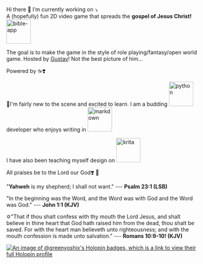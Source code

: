 Hi there 👋
I’m currently working on ⤵  
A (hopefully) fun 2D video game that spreads the **gospel of Jesus Christ!** <img width="64" height="64" src="https://img.icons8.com/nolan/64/bible-app.png" alt="bible-app"/>

The goal is to make the game in the style of role playing/fantasy/open world game. Hosted by
[Gustav](https://github.com/GreenYoshiX/GreenYoshiX/assets/148284948/58218b51-5e7f-47ce-9670-71dde215bf19)!   Not the best picture of him...

Powered by ☕❣️

🌱I'm fairly new to the scene and excited to learn. I am a budding <img width="64" height="64" src="https://img.icons8.com/nolan/64/python.png" alt="python"/> developer who enjoys writing in <img width="64" height="64" src="https://img.icons8.com/nolan/64/markdown.png" alt="markdown"/> 

I have also been teaching myself design on <img width="64" height="64" src="https://img.icons8.com/nolan/64/krita.png" alt="krita"/>

All praises be to the Lord our God❣️ 🙏

"**Yahweh** is my shepherd; I shall not want." --- **Psalm 23:1 (LSB)**

"In the beginning was the Word, and the Word was with God and the Word was God." --- **John 1:1 (KJV)**

✡️"That if thou shalt confess with thy mouth the Lord Jesus, and shalt believe in thine heart that God hath raised him from the dead, thou shalt be saved. For with the heart man believeth unto righteousness; and with the mouth confession is made unto salvation." --- **Romans 10:9-10! (KJV)**

[![An image of @greenyoshix's Holopin badges, which is a link to view their full Holopin profile](https://holopin.me/greenyoshix)](https://holopin.io/@greenyoshix)
